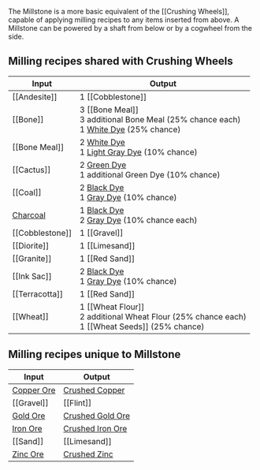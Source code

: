 The Millstone is a more basic equivalent of the [[Crushing Wheels]], capable of applying milling recipes to any items inserted from above. A Millstone can be powered by a shaft from below or by a cogwheel from the side.

## Milling recipes shared with Crushing Wheels
| Input  | Output |
| ------------- | ------------- |
| [[Andesite]] | 1 [[Cobblestone]] |
| [[Bone]] | 3 [[Bone Meal]] <br> 3 additional Bone Meal (25% chance each) <br> 1 [White Dye](Dye) (25% chance) |
| [[Bone Meal]] | 2 [White Dye](Dye) <br> 1 [Light Gray Dye](Dye) (10% chance) |
| [[Cactus]] | 2 [Green Dye](Dye) <br> 1 additional Green Dye (10% chance) |
| [[Coal]] | 2 [Black Dye](Dye) <br> 1 [Gray Dye](Dye) (10% chance) |
| [Charcoal](Coal) | 1 [Black Dye](Dye) <br> 2 [Gray Dye](Dye) (10% chance each) |
| [[Cobblestone]] | 1 [[Gravel]] |
| [[Diorite]] | 1 [[Limesand]] |
| [[Granite]] | 1 [[Red Sand]] |
| [[Ink Sac]] | 2 [Black Dye](Dye) <br> 1 [Gray Dye](Dye) (10% chance) |
| [[Terracotta]] | 1 [[Red Sand]] |
| [[Wheat]] | 1 [[Wheat Flour]] <br> 2 additional Wheat Flour (25% chance each) <br> 1 [[Wheat Seeds]] (25% chance) |

## Milling recipes unique to Millstone
| Input  | Output |
| ------------- | ------------- |
| [Copper Ore](Copper) | [Crushed Copper](Copper) |
| [[Gravel]] | [[Flint]] |
| [Gold Ore](Gold) | [Crushed Gold Ore](Gold) |
| [Iron Ore](Iron) | [Crushed Iron Ore](Iron) |
| [[Sand]] | [[Limesand]] |
| [Zinc Ore](Zinc) | [Crushed Zinc](Zinc) |
